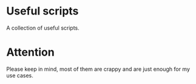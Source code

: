 # Useful scripts
  A collection of useful scripts.

# Attention
  Please keep in mind, most of them are crappy and are just enough for my use cases.
